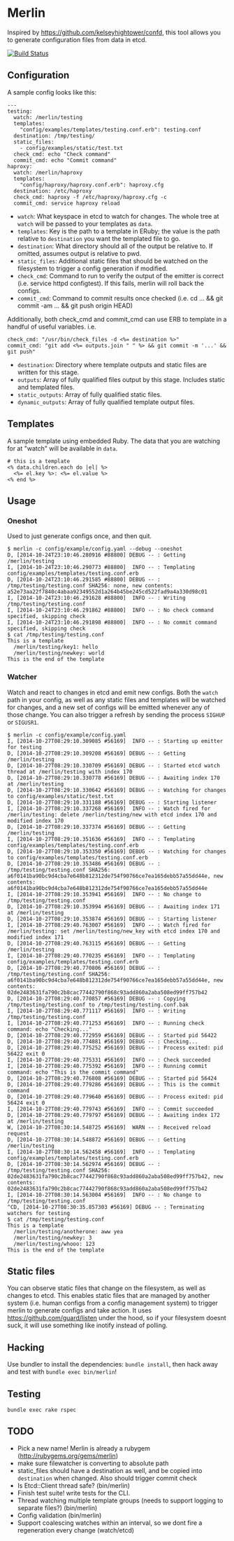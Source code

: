 # Merlin

Inspired by https://github.com/kelseyhightower/confd, this tool allows you to generate configuration files from data in etcd.

[![Build Status](https://travis-ci.org/byxorna/merlin.png?branch=master)](https://travis-ci.org/byxorna/merlin) 

## Configuration

A sample config looks like this:

    ---
    testing:
      watch: /merlin/testing
      templates:
        "config/examples/templates/testing.conf.erb": testing.conf
      destination: /tmp/testing/
      static_files:
        - config/examples/static/test.txt
      check_cmd: echo "Check command"
      commit_cmd: echo "Commit command"
    haproxy:
      watch: /merlin/haproxy
      templates:
        "config/haproxy/haproxy.conf.erb": haproxy.cfg
      destination: /etc/haproxy
      check_cmd: haproxy -f /etc/haproxy/haproxy.cfg -c
      commit_cmd: service haproxy reload

* ```watch```: What keyspace in etcd to watch for changes. The whole tree at ```watch``` will be passed to your templates as ```data```.
* ```templates```: Key is the path to a template in ERuby; the value is the path relative to ```destination``` you want the templated file to go.
* ```destination```: What directory should all of the output be relative to. If omitted, assumes output is relative to pwd.
* ```static_files```: Additional static files that should be watched on the filesystem to trigger a config generation if modified.
* ```check_cmd```: Command to run to verify the output of the emitter is correct (i.e. service httpd configtest). If this fails, merlin will roll back the configs.
* ```commit_cmd```: Command to commit results once checked (i.e. cd ... && git commit -am ... && git push origin HEAD)

Additionally, both check_cmd and commit_cmd can use ERB to template in a handful of useful variables. i.e.

    check_cmd: "/usr/bin/check_files -d <%= destination %>"
    commit_cmd: "git add <%= outputs.join " " %> && git commit -m '...' && git push"

* ```destination```: Directory where template outputs and static files are written for this stage.
* ```outputs```: Array of fully qualified files output by this stage. Includes static and templated files.
* ```static_outputs```: Array of fully qualified static files.
* ```dynamic_outputs```: Array of fully qualified template output files.

## Templates

A sample template using embedded Ruby. The data that you are watching for at "watch" will be available in ```data```.

    # this is a template
    <% data.children.each do |el| %>
      <%= el.key %>: <%= el.value %>
    <% end %>


## Usage

### Oneshot

Used to just generate configs once, and then quit.

    $ merlin -c config/example/config.yaml --debug --oneshot
    D, [2014-10-24T23:10:46.280916 #88800] DEBUG -- : Getting /merlin/testing
    I, [2014-10-24T23:10:46.290773 #88800]  INFO -- : Templating config/examples/templates/testing.conf.erb
    D, [2014-10-24T23:10:46.291585 #88800] DEBUG -- : /tmp/testing/testing.conf SHA256: none, new contents: a52e73aa22f7840c4abaa92349552d1a264b45be245cd522fad9a4a330d98c01
    I, [2014-10-24T23:10:46.291628 #88800]  INFO -- : Writing /tmp/testing/testing.conf
    I, [2014-10-24T23:10:46.291862 #88800]  INFO -- : No check command specified, skipping check
    I, [2014-10-24T23:10:46.291898 #88800]  INFO -- : No commit command specified, skipping check
    $ cat /tmp/testing/testing.conf
    This is a template
      /merlin/testing/key1: hello
      /merlin/testing/newkey: world
    This is the end of the template

### Watcher

Watch and react to changes in etcd and emit new configs. Both the ```watch``` path in your config, as well as any static files and templates will be watched for changes, and a new set of configs will be emitted whenever any of those change. You can also trigger a refresh by sending the process ```SIGHUP``` or ```SIGUSR1```.

    $ merlin -c config/example/config.yaml
    I, [2014-10-27T08:29:10.309085 #56169]  INFO -- : Starting up emitter for testing
    D, [2014-10-27T08:29:10.309208 #56169] DEBUG -- : Getting /merlin/testing
    D, [2014-10-27T08:29:10.330709 #56169] DEBUG -- : Started etcd watch thread at /merlin/testing with index 170
    D, [2014-10-27T08:29:10.330778 #56169] DEBUG -- : Awaiting index 170 at /merlin/testing
    D, [2014-10-27T08:29:10.330642 #56169] DEBUG -- : Watching for changes to config/examples/static/test.txt
    D, [2014-10-27T08:29:10.331188 #56169] DEBUG -- : Starting listener
    I, [2014-10-27T08:29:10.337268 #56169]  INFO -- : Watch fired for /merlin/testing: delete /merlin/testing/new with etcd index 170 and modified index 170
    D, [2014-10-27T08:29:10.337374 #56169] DEBUG -- : Getting /merlin/testing
    I, [2014-10-27T08:29:10.351636 #56169]  INFO -- : Templating config/examples/templates/testing.conf.erb
    D, [2014-10-27T08:29:10.353350 #56169] DEBUG -- : Watching for changes to config/examples/templates/testing.conf.erb
    D, [2014-10-27T08:29:10.353486 #56169] DEBUG -- : /tmp/testing/testing.conf SHA256: a6f0141ba90bc9d4cba7e648b812312de754f90766ce7ea165debb57a55dd44e, new contents: a6f0141ba90bc9d4cba7e648b812312de754f90766ce7ea165debb57a55dd44e
    I, [2014-10-27T08:29:10.353941 #56169]  INFO -- : No change to /tmp/testing/testing.conf
    D, [2014-10-27T08:29:10.353994 #56169] DEBUG -- : Awaiting index 171 at /merlin/testing
    D, [2014-10-27T08:29:10.353874 #56169] DEBUG -- : Starting listener
    I, [2014-10-27T08:29:40.763007 #56169]  INFO -- : Watch fired for /merlin/testing: set /merlin/testing/new_key with etcd index 170 and modified index 171
    D, [2014-10-27T08:29:40.763115 #56169] DEBUG -- : Getting /merlin/testing
    I, [2014-10-27T08:29:40.770235 #56169]  INFO -- : Templating config/examples/templates/testing.conf.erb
    D, [2014-10-27T08:29:40.770806 #56169] DEBUG -- : /tmp/testing/testing.conf SHA256: a6f0141ba90bc9d4cba7e648b812312de754f90766ce7ea165debb57a55dd44e, new contents: 02de2483631fa790c2b8cac77442790f868c93add860a2aba508ed99ff757b42
    D, [2014-10-27T08:29:40.770857 #56169] DEBUG -- : Copying /tmp/testing/testing.conf to /tmp/testing/testing.conf.bak
    I, [2014-10-27T08:29:40.771117 #56169]  INFO -- : Writing /tmp/testing/testing.conf
    I, [2014-10-27T08:29:40.771253 #56169]  INFO -- : Running check command: echo "Checking..."
    D, [2014-10-27T08:29:40.772959 #56169] DEBUG -- : Started pid 56422
    D, [2014-10-27T08:29:40.774881 #56169] DEBUG -- : Checking...
    D, [2014-10-27T08:29:40.775252 #56169] DEBUG -- : Process exited: pid 56422 exit 0
    I, [2014-10-27T08:29:40.775331 #56169]  INFO -- : Check succeeded
    I, [2014-10-27T08:29:40.775392 #56169]  INFO -- : Running commit command: echo "This is the commit command"
    D, [2014-10-27T08:29:40.776808 #56169] DEBUG -- : Started pid 56424
    D, [2014-10-27T08:29:40.779286 #56169] DEBUG -- : This is the commit command
    D, [2014-10-27T08:29:40.779640 #56169] DEBUG -- : Process exited: pid 56424 exit 0
    I, [2014-10-27T08:29:40.779743 #56169]  INFO -- : Commit succeeded
    D, [2014-10-27T08:29:40.779797 #56169] DEBUG -- : Awaiting index 172 at /merlin/testing
    W, [2014-10-27T08:30:14.548725 #56169]  WARN -- : Received reload request
    D, [2014-10-27T08:30:14.548872 #56169] DEBUG -- : Getting /merlin/testing
    I, [2014-10-27T08:30:14.562458 #56169]  INFO -- : Templating config/examples/templates/testing.conf.erb
    D, [2014-10-27T08:30:14.562974 #56169] DEBUG -- : /tmp/testing/testing.conf SHA256: 02de2483631fa790c2b8cac77442790f868c93add860a2aba508ed99ff757b42, new contents: 02de2483631fa790c2b8cac77442790f868c93add860a2aba508ed99ff757b42
    I, [2014-10-27T08:30:14.563004 #56169]  INFO -- : No change to /tmp/testing/testing.conf
    ^CD, [2014-10-27T08:30:35.857303 #56169] DEBUG -- : Terminating watchers for testing
    $ cat /tmp/testing/testing.conf
    This is a template
      /merlin/testing/anotherone: aww yea
      /merlin/testing/newkey: 3
      /merlin/testing/whooo: 123
    This is the end of the template

## Static files

You can observe static files that change on the filesystem, as well as changes to etcd. This enables static files that are managed by another system (i.e. human configs from a config management system) to trigger merlin to generate configs and take action. It uses https://github.com/guard/listen under the hood, so if your filesystem doesnt suck, it will use something like inotify instead of polling.

## Hacking

Use bundler to install the dependencies: ```bundle install```, then hack away and test with ```bundle exec bin/merlin```!

## Testing

```bundle exec rake rspec```

## TODO

* Pick a new name! Merlin is already a rubygem (http://rubygems.org/gems/merlin)
* make sure filewatcher is converting to absolute path
* static_files should have a destination as well, and be copied into ```destination``` when changed. Also should trigger commit check
* Is Etcd::Client thread safe? (bin/merlin)
* Finish test suite! write tests for the CLI.
* Thread watching multiple template groups (needs to support logging to separate files?) (bin/merlin)
* Config validation (bin/merlin)
* Support coalescing watches within an interval, so we dont fire a regeneration every change (watch/etcd)


